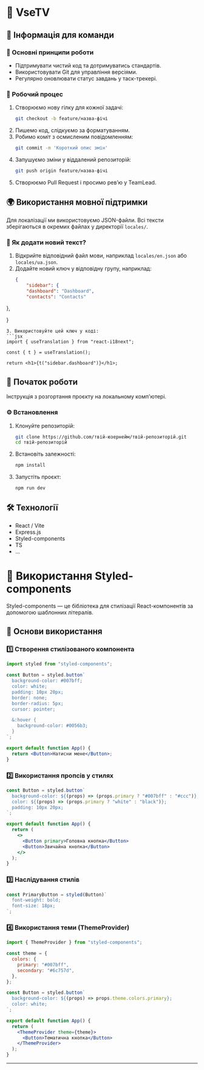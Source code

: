 # 📌 VseTV

## 👥 Інформація для команди

### 📌 Основні принципи роботи
- Підтримувати чистий код та дотримуватись стандартів.
- Використовувати Git для управління версіями.
- Регулярно оновлювати статус завдань у таск-трекері.

### 🔧 Робочий процес
1. Створюємо нову гілку для кожної задачі:
   ```bash
   git checkout -b feature/назва-фічі
   ```
2. Пишемо код, слідкуємо за форматуванням.
3. Робимо коміт з осмисленим повідомленням:
   ```bash
   git commit -m 'Короткий опис змін'
   ```
4. Запушуємо зміни у віддалений репозиторій:
   ```bash
   git push origin feature/назва-фічі
   ```
5. Створюємо Pull Request і просимо рев’ю у TeamLead.

## 🌍 Використання мовної підтримки

Для локалізації ми використовуємо JSON-файли. Всі тексти зберігаються в окремих файлах у директорії `locales/`.

### 🔹 Як додати новий текст?
1. Відкрийте відповідний файл мови, наприклад `locales/en.json` або `locales/ua.json`.
2. Додайте новий ключ у відповідну групу, наприклад:
   ```json
   {
       "sidebar": {
       "dashboard": "Dashboard",
       "contacts": "Contacts"
  },
     
   }
   ```
3. Використовуйте цей ключ у коді:
   ```jsx
   import { useTranslation } from "react-i18next";
   
   const { t } = useTranslation();
   
   return <h1>{t("sidebar.dashboard")}</h1>;
   ```

## 🚀 Початок роботи

Інструкція з розгортання проєкту на локальному комп'ютері.

### ⚙️ Встановлення

1. Клонуйте репозиторій:
   ```bash
   git clone https://github.com/твій-юзернейм/твій-репозиторій.git
   cd твій-репозиторій
   ```
2. Встановіть залежності:
   ```bash
   npm install
   ```
3. Запустіть проєкт:
   ```bash
   npm run dev
   ```


## 🛠 Технології

- React / Vite
- Express.js
- Styled-components
- TS
- ...

# 🎨 Використання Styled-components

Styled-components — це бібліотека для стилізації React-компонентів за допомогою шаблонних літералів.


## 🔹 Основи використання

### 1️⃣ Створення стилізованого компонента
```jsx
import styled from "styled-components";

const Button = styled.button`
  background-color: #007bff;
  color: white;
  padding: 10px 20px;
  border: none;
  border-radius: 5px;
  cursor: pointer;

  &:hover {
    background-color: #0056b3;
  }
`;

export default function App() {
  return <Button>Натисни мене</Button>;
}
```

### 2️⃣ Використання пропсів у стилях

```jsx
const Button = styled.button`
  background-color: ${(props) => (props.primary ? "#007bff" : "#ccc")};
  color: ${(props) => (props.primary ? "white" : "black")};
  padding: 10px 20px;
`;

export default function App() {
  return (
    <>
      <Button primary>Головна кнопка</Button>
      <Button>Звичайна кнопка</Button>
    </>
  );
}
```

### 3️⃣ Наслідування стилів
```jsx
const PrimaryButton = styled(Button)`
  font-weight: bold;
  font-size: 18px;
`;
```

### 4️⃣ Використання теми (ThemeProvider)
```jsx
import { ThemeProvider } from "styled-components";

const theme = {
  colors: {
    primary: "#007bff",
    secondary: "#6c757d",
  },
};

const Button = styled.button`
  background-color: ${(props) => props.theme.colors.primary};
  color: white;
`;

export default function App() {
  return (
    <ThemeProvider theme={theme}>
      <Button>Тематична кнопка</Button>
    </ThemeProvider>
  );
}
```

---
